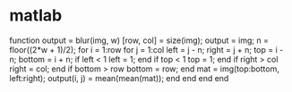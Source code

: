 # matlab
function output = blur(img, w)
[row, col] = size(img);
output = img;
n = floor((2*w + 1)/2);
for i = 1:row
for j = 1:col
left = j - n;
right = j + n;
top = i - n;
bottom = i + n;
if left < 1
left = 1;
end
if top < 1
top = 1;
end
if right > col
right = col;
end
if bottom > row
bottom = row;
end
mat = img(top:bottom, left:right);
output(i, j) = mean(mean(mat));
end
end
end
end
